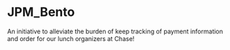 # JPM_Bento

An initiative to alleviate the burden of keep tracking of payment information and order for our lunch organizers at Chase!
